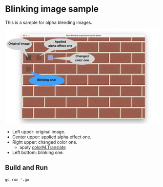 # Blinking image sample

This is a sample for alpha blending images.

![sample-screen](media/sample-screen.png)

- Left upper: original image.
- Center upper: applied alpha effect one.
- Right upper: changed color one.
  - apply [colorM.Translate](https://ebiten.org/documents/cheatsheet.html#(*ebiten.ColorM).Translate)
- Left bottom: blinking one.

## Build and Run

```sh
go run *.go
```
